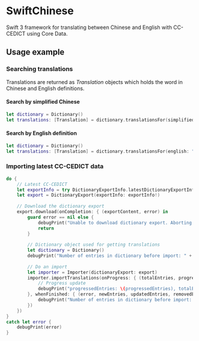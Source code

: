 # SwiftChinese
Swift 3 framework for translating between Chinese and English with CC-CEDICT using Core Data.

## Usage example
### Searching translations
Translations are returned as _Translation_ objects which holds the word in Chinese and English definitions.

#### Search by simplified Chinese
```swift
let dictionary = Dictionary()
let translations: [Translation] = dictionary.translationsFor(simplifiedChinese: "好")
```

#### Search by English definition
```swift
let dictionary = Dictionary()
let translations: [Translation] = dictionary.translationsFor(english: "good")
```

### Importing latest CC-CEDICT data

```swift
do {
    // Latest CC-CEDICT
    let exportInfo = try DictionaryExportInfo.latestDictionaryExportInfo()
    let export = DictionaryExport(exportInfo: exportInfo!)
    
    // Download the dictionary export
    export.download(onCompletion: { (exportContent, error) in
        guard error == nil else {
            debugPrint("Unable to download dictionary export. Aborting.")
            return
        }
        
        // Dictionary object used for getting translations
        let dictionary = Dictionary()
        debugPrint("Number of entries in dictionary before import: " + String(dictionary.numberOfEntries()))
        
        // Do an import
        let importer = Importer(dictionaryExport: export)
        importer.importTranslations(onProgress: { (totalEntries, progressedEntries) in
            // Progress update
            debugPrint("progressedEntries: \(progressedEntries), totalEntries: \(totalEntries)")
        }, whenFinished: { (error, newEntries, updatedEntries, removedEntries) in
            debugPrint("Number of entries in dictionary before import: " + String(dictionary.numberOfEntries()))
        })
    })
}
catch let error {
    debugPrint(error)
}
```

